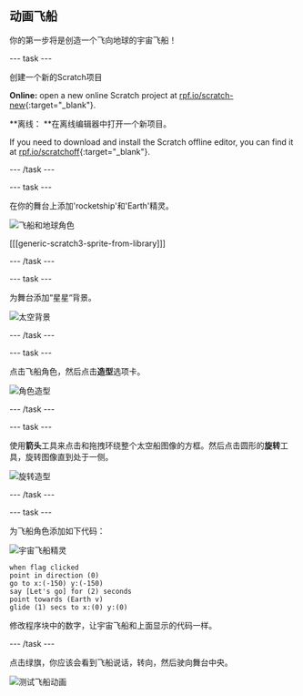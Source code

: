 ## 动画飞船

你的第一步将是创造一个飞向地球的宇宙飞船！

\--- task \---

创建一个新的Scratch项目

**Online:** open a new online Scratch project at [rpf.io/scratch-new](https://rpf.io/scratchon){:target="_blank"}.

**离线： **在离线编辑器中打开一个新项目。

If you need to download and install the Scratch offline editor, you can find it at [rpf.io/scratchoff](https://rpf.io/scratchoff){:target="_blank"}.

\--- /task \---

\--- task \---

在你的舞台上添加'rocketship'和'Earth'精灵。

![飞船和地球角色](images/space-sprites.png)

[[[generic-scratch3-sprite-from-library]]]

\--- /task \---

\--- task \---

为舞台添加“星星“背景。

![太空背景](images/space-backdrop.png)

\--- /task \---

\--- task \---

点击飞船角色，然后点击**造型**选项卡。

![角色造型](images/space-costume.png)

\--- /task \---

\--- task \---

使用**箭头**工具来点击和拖拽环绕整个太空船图像的方框。然后点击圆形的**旋转**工具，旋转图像直到处于一侧。

![旋转造型](images/space-rotate.png)

\--- /task \---

\--- task \---

为飞船角色添加如下代码：

![宇宙飞船精灵](images/sprite-spaceship.png)

```blocks3
when flag clicked
point in direction (0)
go to x:(-150) y:(-150)
say [Let's go] for (2) seconds
point towards (Earth v)
glide (1) secs to x:(0) y:(0)
```

修改程序块中的数字，让宇宙飞船和上面显示的代码一样。

\--- /task \---

点击绿旗，你应该会看到飞船说话，转向，然后驶向舞台中央。

![测试飞船动画](images/space-animate-stage.png)